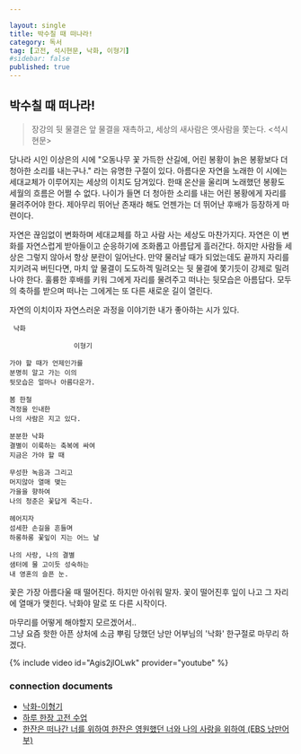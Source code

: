 ```yaml
---

layout: single
title: 박수칠 때 떠나라!
category: 독서
tag: [고전, 석시현문, 낙화, 이형기]
#sidebar: false
published: true
---
```


## 박수칠 때 떠나라!

>장강의 뒷 물결은 앞 물결을 재촉하고, 세상의 새사람은 옛사람을 쫓는다.
><석시현문>

 당나라 시인 이상은의 시에 "오동나무 꽃 가득한 산길에, 어린 봉황이 늙은 봉황보다 더 청아한 소리를 내는구나." 라는 유명한 구절이 있다. 아름다운 자연을 노래한 이 시에는 세대교체가 이루어지는 세상의 이치도 담겨있다. 한때 온산을 울리며 노래했던 봉황도 세월의 흐름은 어쩔 수 없다. 나이가 들면 더 청아한 소리를 내는 어린 봉황에게 자리를 물려주어야 한다. 제아무리 뛰어난 존재라 해도 언젠가는 더 뛰어난 후배가 등장하게 마련이다. 
 
 자연은 끊임없이 변화하며 세대교체를 하고 사람 사는 세상도 마찬가지다. 자연은 이 변화를 자연스럽게 받아들이고 순응하기에 조화롭고 아름답게 흘러간다. 하지만 사람들 세상은 그렇지 않아서 항상 분란이 일어난다. 만약 물러날 때가 되었는데도 끝까지 자리를 지키려곡 버틴다면, 마치 앞 물결이 도도하겍 밀려오는 뒷 물결에 쫓기듯이 강제로 밀려나야 한다. 훌륭한 후배를 키워 그에게 자리를 물려주고 떠나는 뒷모습은 아름답다. 모두의 축하를 받으며 떠나는 그에게는 또 다른 새로운 길이 열린다.

 자연의 이치이자 자연스러운 과정을 이야기한 내가 좋아하는 시가 있다. 
 
```
 낙화
    
	            이형기   

가야 할 때가 언제인가를   
분명히 알고 가는 이의   
뒷모습은 얼마나 아름다운가.   

봄 한철   
격정을 인내한   
나의 사람은 지고 있다.   

분분한 낙화   
결별이 이룩하는 축복에 싸여   
지금은 가야 할 때   

무성한 녹음과 그리고   
머지않아 열매 맺는   
가을을 향하여   
나의 청춘은 꽃답게 죽는다.   

헤어지자   
섬세한 손길을 흔들며   
하롱하롱 꽃잎이 지는 어느 날   

나의 사랑, 나의 결별   
샘터에 물 고이듯 성숙하는   
내 영혼의 슬픈 눈.   
```

꽃은 가장 아름다울 때 떨어진다.
하지만 아쉬워 말자.
꽃이 떨어진후 잎이 나고 그 자리에 열매가 맺힌다.
낙화야 말로 또 다른 시작이다.

마무리를 어떻게 해야할지 모르겠어서..   
그냥 요즘 핫한 아픈 상처에 소금 뿌림 당했던 낭만 어부님의 '낙화' 한구절로 마무리 하겠다.

{% include video id="Agis2jlOLwk" provider="youtube" %}

### connection documents
- [낙화-이형기]()
- [하루 한장 고전 수업]()
- [한잔은 떠나간 너를 위하여 한잔은 영원했던 너와 나의 사랑을 위하여 (EBS 낭만어부)](https://www.youtube.com/watch?v=Agis2jlOLwk)
